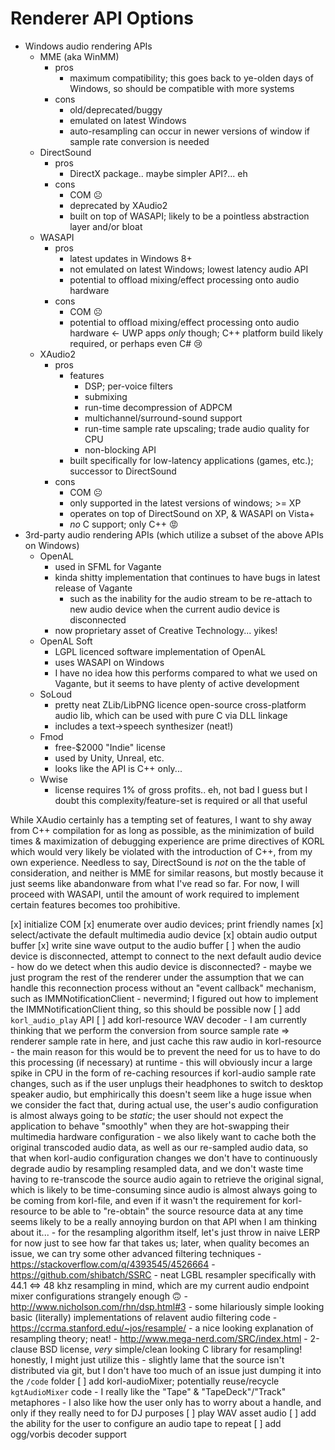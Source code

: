 # Renderer API Options

- Windows audio rendering APIs
    - MME (aka WinMM)
        - pros
            - maximum compatibility; this goes back to ye-olden days of Windows, so should be compatible with more systems
        - cons
            - old/deprecated/buggy
            - emulated on latest Windows
            - auto-resampling can occur in newer versions of window if sample rate conversion is needed
    - DirectSound
        - pros
            - DirectX package.. maybe simpler API?... eh
        - cons
            - COM ☹
            - deprecated by XAudio2
            - built on top of WASAPI; likely to be a pointless abstraction layer and/or bloat
    - WASAPI
        - pros
            - latest updates in Windows 8+
            - not emulated on latest Windows; lowest latency audio API
            - potential to offload mixing/effect processing onto audio hardware
        - cons
            - COM ☹
            - potential to offload mixing/effect processing onto audio hardware <- UWP apps _only_ though; C++ platform build likely required, or perhaps even C# 😢
    - XAudio2
        - pros
            - features
                - DSP; per-voice filters
                - submixing
                - run-time decompression of ADPCM
                - multichannel/surround-sound support
                - run-time sample rate upscaling; trade audio quality for CPU
                - non-blocking API
            - built specifically for low-latency applications (games, etc.); successor to DirectSound
        - cons
            - COM ☹
            - only supported in the latest versions of windows; >= XP
            - operates on top of DirectSound on XP, & WASAPI on Vista+
            - _no_ C support; only C++ 😡
- 3rd-party audio rendering APIs (which utilize a subset of the above APIs on Windows)
    - OpenAL
        - used in SFML for Vagante
        - kinda shitty implementation that continues to have bugs in latest release of Vagante
            - such as the inability for the audio stream to be re-attach to new audio device when the current audio device is disconnected
        - now proprietary asset of Creative Technology... yikes!
    - OpenAL Soft
        - LGPL licenced software implementation of OpenAL
        - uses WASAPI on Windows
        - I have no idea how this performs compared to what we used on Vagante, but it seems to have plenty of active development
    - SoLoud
        - pretty neat ZLib/LibPNG licence open-source cross-platform audio lib, which can be used with pure C via DLL linkage
        - includes a text->speech synthesizer (neat!)
    - Fmod
        - free-$2000 "Indie" license
        - used by Unity, Unreal, etc.
        - looks like the API is C++ only...
    - Wwise
        - license requires 1% of gross profits.. eh, not bad I guess but I doubt this complexity/feature-set is required or all that useful

While XAudio certainly has a tempting set of features, I want to shy away from C++ compilation for as long as possible, as the minimization of build times & maximization of debugging experience are prime directives of KORL which would very likely be violated with the introduction of C++, from my own experience.  Needless to say, DirectSound is _not_ on the the table of consideration, and neither is MME for similar reasons, but mostly because it just seems like abandonware from what I've read so far.  For now, I will proceed with WASAPI, until the amount of work required to implement certain features becomes too prohibitive.

[x] initialize COM
[x] enumerate over audio devices; print friendly names
[x] select/activate the default multimedia audio device
[x] obtain audio output buffer
[x] write sine wave output to the audio buffer
[ ] when the audio device is disconnected, attempt to connect to the next default audio device
    - how do we detect when this audio device is disconnected?
    - maybe we just program the rest of the renderer under the assumption that we can handle this reconnection process without an "event callback" mechanism, such as IMMNotificationClient
    - nevermind; I figured out how to implement the IMMNotificationClient thing, so this should be possible now
[ ] add `korl_audio_play` API
    [ ] add korl-resource WAV decoder
        - I am currently thinking that we perform the conversion from source sample rate => renderer sample rate in here, and just cache this raw audio in korl-resource
            - the main reason for this would be to prevent the need for us to have to do this processing (if necessary) at runtime
            - this will obviously incur a large spike in CPU in the form of re-caching resources if korl-audio sample rate changes, such as if the user unplugs their headphones to switch to desktop speaker audio, but emphirically this doesn't seem like a huge issue when we consider the fact that, during actual use, the user's audio configuration is almost always going to be _static_; the user should not expect the application to behave "smoothly" when they are hot-swapping their multimedia hardware configuration
            - we also likely want to cache both the original transcoded audio data, as well as our re-sampled audio data, so that when korl-audio configuration changes we don't have to continuously degrade audio by resampling resampled data, and we don't waste time having to re-transcode the source audio again to retrieve the original signal, which is likely to be time-consuming since audio is almost always going to be coming from korl-file, and even if it wasn't the requirement for korl-resource to be able to "re-obtain" the source resource data at any time seems likely to be a really annoying burdon on that API when I am thinking about it...
        - for the resampling algorithm itself, let's just throw in naive LERP for now just to see how far that takes us; later, when quality becomes an issue, we can try some other advanced filtering techniques
            - https://stackoverflow.com/q/4393545/4526664
                - https://github.com/shibatch/SSRC
                    - neat LGBL resampler specifically with 44.1 <=> 48 khz resampling in mind, which are my current audio endpoint mixer configurations strangely enough 🙃
                - http://www.nicholson.com/rhn/dsp.html#3
                    - some hilariously simple looking basic (literally) implementations of relavent audio filtering code
                - https://ccrma.stanford.edu/~jos/resample/
                    - a nice looking explanation of resampling theory; neat!
                - http://www.mega-nerd.com/SRC/index.html
                    - 2-clause BSD license, _very_ simple/clean looking C library for resampling!  honestly, I might just utilize this
                    - slightly lame that the source isn't distributed via git, but I don't have too much of an issue just dumping it into the `/code` folder
    [ ] add korl-audioMixer; potentially reuse/recycle `kgtAudioMixer` code
        - I really like the "Tape" & "TapeDeck"/"Track" metaphores
        - I also like how the user only has to worry about a handle, and only if they really need to for DJ purposes
    [ ] play WAV asset audio
[ ] add the ability for the user to configure an audio tape to repeat
[ ] add ogg/vorbis decoder support
